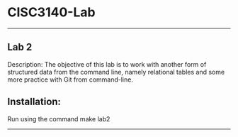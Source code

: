 # CISC3140-Lab
--------------------------------------------------------------------------------------------
## Lab 2

Description:
The objective of this lab is to work with another form of structured data from the command line, 
namely relational tables and some more practice with Git from command-line. 

## Installation:
Run using the command make lab2

--------------------------------------------------------------------------------------------
